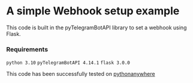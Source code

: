 # A simple Webhook setup example
This code is built in the pyTelegramBotAPI library to set a webhook using Flask.

### Requirements
`python 3.10`
`pyTelegramBotAPI 4.14.1`
`flask 3.0.0`

This code has been successfully tested on [pythonanywhere](https://pythonanywhere.com)
